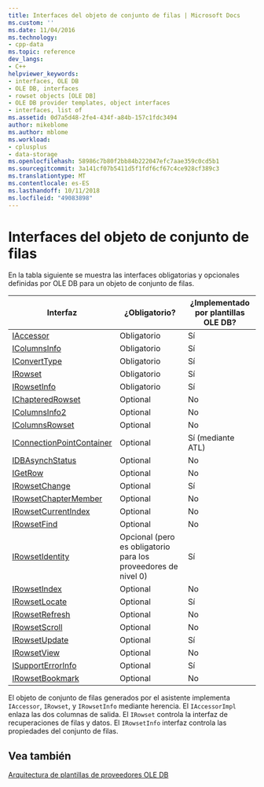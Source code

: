 ```yaml
---
title: Interfaces del objeto de conjunto de filas | Microsoft Docs
ms.custom: ''
ms.date: 11/04/2016
ms.technology:
- cpp-data
ms.topic: reference
dev_langs:
- C++
helpviewer_keywords:
- interfaces, OLE DB
- OLE DB, interfaces
- rowset objects [OLE DB]
- OLE DB provider templates, object interfaces
- interfaces, list of
ms.assetid: 0d7a5d48-2fe4-434f-a84b-157c1fdc3494
author: mikeblome
ms.author: mblome
ms.workload:
- cplusplus
- data-storage
ms.openlocfilehash: 58986c7b80f2bb84b222047efc7aae359c0cd5b1
ms.sourcegitcommit: 3a141cf07b5411d5f1fdf6cf67c4ce928cf389c3
ms.translationtype: MT
ms.contentlocale: es-ES
ms.lasthandoff: 10/11/2018
ms.locfileid: "49083898"
---
```

# <a name="rowset-object-interfaces"></a>Interfaces del objeto de conjunto de filas

En la tabla siguiente se muestra las interfaces obligatorias y opcionales definidas por OLE DB para un objeto de conjunto de filas.  
  
|Interfaz|¿Obligatorio?|¿Implementado por plantillas OLE DB?|  
|---------------|---------------|--------------------------------------|  
|[IAccessor](/previous-versions/windows/desktop/ms719672)|Obligatorio|Sí|  
|[IColumnsInfo](/previous-versions/windows/desktop/ms724541)|Obligatorio|Sí|  
|[IConvertType](/previous-versions/windows/desktop/ms715926)|Obligatorio|Sí|  
|[IRowset](/previous-versions/windows/desktop/ms720986)|Obligatorio|Sí|  
|[IRowsetInfo](/previous-versions/windows/desktop/ms724541)|Obligatorio|Sí|  
|[IChapteredRowset](/previous-versions/windows/desktop/ms718180)|Optional|No|  
|[IColumnsInfo2](/previous-versions/windows/desktop/ms712953)|Optional|No|  
|[IColumnsRowset](/previous-versions/windows/desktop/ms722657)|Optional|No|  
|[IConnectionPointContainer](/windows/desktop/api/ocidl/nn-ocidl-iconnectionpointcontainer)|Optional|Sí (mediante ATL)|  
|[IDBAsynchStatus](/previous-versions/windows/desktop/ms709832)|Optional|No|  
|[IGetRow](/previous-versions/windows/desktop/ms718047)|Optional|No|  
|[IRowsetChange](/previous-versions/windows/desktop/ms715790)|Optional|Sí|  
|[IRowsetChapterMember](/previous-versions/windows/desktop/ms725430)|Optional|No|  
|[IRowsetCurrentIndex](/previous-versions/windows/desktop/ms709700)|Optional|No|  
|[IRowsetFind](/previous-versions/windows/desktop/ms724221)|Optional|No|  
|[IRowsetIdentity](/previous-versions/windows/desktop/ms715913)|Opcional (pero es obligatorio para los proveedores de nivel 0)|Sí|  
|[IRowsetIndex](/previous-versions/windows/desktop/ms719604)|Optional|No|  
|[IRowsetLocate](/previous-versions/windows/desktop/ms721190)|Optional|Sí|  
|[IRowsetRefresh](/previous-versions/windows/desktop/ms714892)|Optional|No|  
|[IRowsetScroll](/previous-versions/windows/desktop/ms712984)|Optional|No|  
|[IRowsetUpdate](/previous-versions/windows/desktop/ms714401)|Optional|Sí|  
|[IRowsetView](/previous-versions/windows/desktop/ms709755)|Optional|No|  
|[ISupportErrorInfo](/previous-versions/windows/desktop/ms715816)|Optional|Sí|  
|[IRowsetBookmark](/previous-versions/windows/desktop/ms714246)|Optional|No|  
  
El objeto de conjunto de filas generados por el asistente implementa `IAccessor`, `IRowset`, y `IRowsetInfo` mediante herencia. El `IAccessorImpl` enlaza las dos columnas de salida. El `IRowset` controla la interfaz de recuperaciones de filas y datos. El `IRowsetInfo` interfaz controla las propiedades del conjunto de filas.  
  
## <a name="see-also"></a>Vea también  

[Arquitectura de plantillas de proveedores OLE DB](../../data/oledb/ole-db-provider-template-architecture.md)